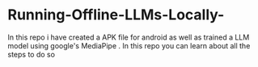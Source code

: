 # Running-Offline-LLMs-Locally-
In this repo i have created a APK file for android as well as trained a LLM model using google's MediaPipe . In this repo you can learn about all the steps to do so
